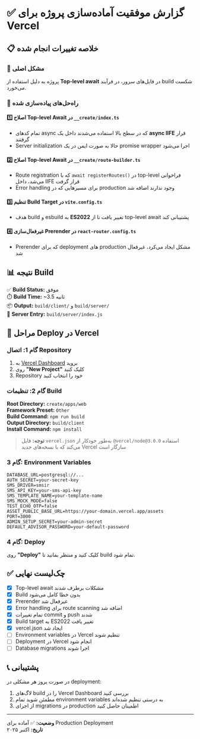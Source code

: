 # ✅ گزارش موفقیت آماده‌سازی پروژه برای Vercel

## 📋 خلاصه تغییرات انجام شده

### 🎯 مشکل اصلی
پروژه به دلیل استفاده از **Top-level await** در فایل‌های سرور، در فرآیند build شکست می‌خورد.

### 🔧 راه‌حل‌های پیاده‌سازی شده

#### 1️⃣ **اصلاح Top-level Await در `__create/index.ts`**
- تمام کدهای async که در سطح بالا استفاده می‌شدند داخل یک **async IIFE** قرار گرفتند
- Server initialization حالا به صورت ایمن در یک promise wrapper اجرا می‌شود

#### 2️⃣ **اصلاح Top-level Await در `__create/route-builder.ts`**
- Route registration که با `await registerRoutes()` در top-level فراخوانی می‌شد، داخل IIFE قرار گرفت
- Error handling برای مسیرهایی که در production وجود ندارند اضافه شد

#### 3️⃣ **تنظیم Build Target در `vite.config.ts`**
- هدف build و esbuild به **ES2022** تغییر یافت تا از top-level await پشتیبانی کند

#### 4️⃣ **غیرفعال‌سازی Prerender در `react-router.config.ts`**
- Prerender که برای deployment های production مشکل ایجاد می‌کرد، غیرفعال شد

## 📊 نتیجه Build

✅ **Build Status:** موفق  
⏱️ **Build Time:** ~3.5 ثانیه  
📦 **Output:** `build/client/` و `build/server/`  
🚀 **Server Entry:** `build/server/index.js`

## 🚀 مراحل Deploy در Vercel

### گام 1: اتصال Repository
1. به [Vercel Dashboard](https://vercel.com) بروید
2. روی **"New Project"** کلیک کنید
3. Repository خود را انتخاب کنید

### گام 2: تنظیمات Build
**Root Directory:** `create/apps/web`  
**Framework Preset:** `Other`  
**Build Command:** `npm run build`  
**Output Directory:** `build/client`  
**Install Command:** `npm install`

> **توجه:** فایل `vercel.json` به‌طور خودکار از `@vercel/node@3.0.0` استفاده می‌کند که با نسخه‌های جدید Vercel سازگار است

### گام 3: Environment Variables
```env
DATABASE_URL=postgresql://...
AUTH_SECRET=your-secret-key
SMS_DRIVER=smsir
SMS_API_KEY=your-sms-api-key
SMS_TEMPLATE_NAME=your-template-name
SMS_MOCK_MODE=false
TEST_ECHO_OTP=false
ASSET_PUBLIC_BASE_URL=https://your-domain.vercel.app/assets
PORT=3000
ADMIN_SETUP_SECRET=your-admin-secret
DEFAULT_ADVISOR_PASSWORD=your-default-password
```

### گام 4: Deploy
روی **"Deploy"** کلیک کنید و منتظر بمانید تا build تمام شود.

## ✅ چک‌لیست نهایی

- [x] Top-level await مشکلات برطرف شدند
- [x] Build بدون خطا کامل می‌شود
- [x] Prerender غیرفعال شد
- [x] Error handling برای route scanning اضافه شد
- [x] تمام تغییرات commit و push شدند
- [x] Build target به ES2022 تغییر یافت
- [x] vercel.json ایجاد شد
- [ ] Environment variables در Vercel تنظیم شوند
- [ ] Deployment در Vercel انجام شود
- [ ] Database migrations اجرا شوند

## 📞 پشتیبانی

در صورت بروز هر مشکلی در deployment:
1. لاگ‌های build را در Vercel Dashboard بررسی کنید
2. مطمئن شوید تمام environment variables به درستی تنظیم شده‌اند
3. از اجرای migrations در production اطمینان حاصل کنید

---

**وضعیت:** ✅ آماده برای Production Deployment  
**تاریخ:** اکتبر ۲۰۲۵

